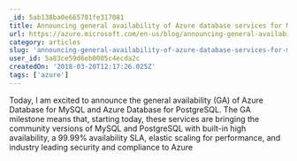 ```yaml
---
_id: 5ab138ba0e665701fe317081
title: Announcing general availability of Azure database services for MySQL and PostgreSQL
url: https://azure.microsoft.com/en-us/blog/announcing-general-availability-of-azure-database-services-for-mysql-and-postgresql/
category: articles
slug: 'announcing-general-availability-of-azure-database-services-for-mysql-and-postgresql'
user_id: 5a83ce59d6eb0005c4ecda2c
createdOn: '2018-03-20T12:17:26.025Z'
tags: ['azure']
---
```


Today, I am excited to announce the general availability (GA) of Azure Database for MySQL and Azure Database for PostgreSQL. The GA milestone means that, starting today, these services are bringing the community versions of MySQL and PostgreSQL with built-in high availability, a 99.99% availability SLA, elastic scaling for performance, and industry leading security and compliance to Azure
